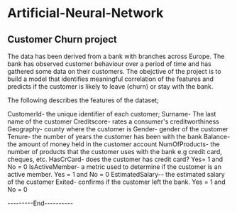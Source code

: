# Artificial-Neural-Network 

## Customer Churn project
The data has been derived from a bank with branches across Europe. The bank has observed customer behaviour over a period of time and has gathered some data on their customers. The obejctive of the project is to build a model that identifies meaningful correlation of the features and predicts if the customer is likely to leave (churn) or stay with the bank.

The following describes the features of the dataset;

CustomerId- the unique identifier of each customer; 
Surname- The last name of the customer 
Creditscore- rates a consumer's creditworthiness
Geography- county where the customer is 
Gender- gender of the customer 
Tenure- the number of years the customer has been with the bank 
Balance- the amount of money held in the customer account 
NumOfProducts- the number of products that the customer uses with the bank e.g credit card, cheques, etc. 
HasCrCard- does the customer has credit card? Yes= 1 and No = 0
IsActiveMember- a metric used to determine if the customer is an active member. Yes = 1 and No = 0
EstimatedSalary-- the estimated salary of the customer 
Exited- confirms if the customer left the bank. Yes = 1 and No = 0




---------End---------- 
